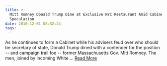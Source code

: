 ```yaml
---
title: >-
  Mitt Romney Donald Trump Dine at Exclusive NYC Restaurant Amid Cabinet
  Speculation
date: 2016-12-01 08:52:24
tags:
---
```

As he continues to form a Cabinet while his advisers feud over who should be secretary of state, Donald Trump dined with a contender for the position -- and campaign trail foe -- former Massachusetts Gov. Mitt Romney. The men, joined by incoming White ...
[Read More](http://abcnews.go.com/Politics/mitt-romney-donald-trump-dinner-tonight-amid-cabinet/story?id=43844307)